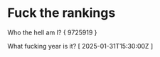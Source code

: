 # Fuck the rankings

Who the hell am I?
{ 9725919 }

What fucking year is it?
[ 2025-01-31T15:30:00Z ]
